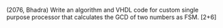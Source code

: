 (2076, Bhadra) Write an algorithm and VHDL code for custom single purpose processor that calculates the GCD of two numbers as FSM. [2+6]